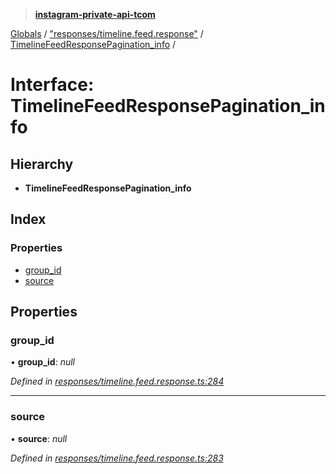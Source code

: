 > **[instagram-private-api-tcom](../README.md)**

[Globals](../README.md) / ["responses/timeline.feed.response"](../modules/_responses_timeline_feed_response_.md) / [TimelineFeedResponsePagination_info](_responses_timeline_feed_response_.timelinefeedresponsepagination_info.md) /

# Interface: TimelineFeedResponsePagination_info

## Hierarchy

* **TimelineFeedResponsePagination_info**

## Index

### Properties

* [group_id](_responses_timeline_feed_response_.timelinefeedresponsepagination_info.md#group_id)
* [source](_responses_timeline_feed_response_.timelinefeedresponsepagination_info.md#source)

## Properties

###  group_id

• **group_id**: *null*

*Defined in [responses/timeline.feed.response.ts:284](https://github.com/cuonglnhust/instagram-private-api-tcom/blob/3e16058/src/responses/timeline.feed.response.ts#L284)*

___

###  source

• **source**: *null*

*Defined in [responses/timeline.feed.response.ts:283](https://github.com/cuonglnhust/instagram-private-api-tcom/blob/3e16058/src/responses/timeline.feed.response.ts#L283)*